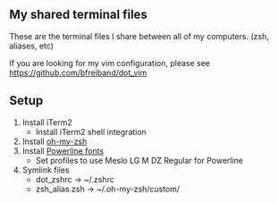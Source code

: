 ## My shared terminal files
These are the terminal files I share between all of my computers. (zsh, aliases, etc)

If you are looking for my vim configuration, please see https://github.com/bfreiband/dot_vim

## Setup
1. Install iTerm2
    - Install iTerm2 shell integration
1. Install [oh-my-zsh](https://github.com/robbyrussell/oh-my-zsh)
1. Install [Powerline fonts](https://github.com/powerline/fonts)
    - Set profiles to use Meslo LG M DZ Regular for Powerline
1. Symlink files
    - dot_zshrc -> ~/.zshrc
    - zsh_alias.zsh -> ~/.oh-my-zsh/custom/

